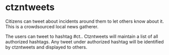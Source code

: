 ctzntweets
==========

Citizens can tweet about incidents around them to let others know about it.  This is a crowdsourced local news gatherer.

The users can tweet to hashtag #ct.<placename>.  Ctzntweets will maintain a list of all authorized hashtags.  Any tweet under authorized hashtag will be identified by ctzntweets and displayed to others.

